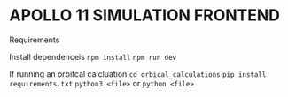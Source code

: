 # APOLLO 11 SIMULATION FRONTEND

Requirements

Install dependenceis
`npm install`
`npm run dev`


If running an orbitcal calcluation
`cd orbical_calculations`
`pip install requirements.txt`
`python3 <file>` or `python <file>`
